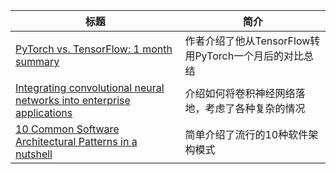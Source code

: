 | 标题                                                         | 简介                                                  |
| ------------------------------------------------------------ | ----------------------------------------------------- |
| [PyTorch vs. TensorFlow: 1 month summary](https://towardsdatascience.com/pytorch-vs-tensorflow-1-month-summary-35d138590f9?from=hackcv&hmsr=hackcv.com) | 作者介绍了他从TensorFlow转用PyTorch一个月后的对比总结 |
| [Integrating convolutional neural networks into enterprise applications](https://www.oreilly.com/ideas/integrating-convolutional-neural-networks-into-enterprise-applications?from=hackcv&hmsr=hackcv.com&utm_medium=hackcv.com&utm_source=hackcv.com) | 介绍如何将卷积神经网络落地，考虑了各种复杂的情况      |
| [10 Common Software Architectural Patterns in a nutshell](https://towardsdatascience.com/10-common-software-architectural-patterns-in-a-nutshell-a0b47a1e9013?from=hackcv&hmsr=hackcv.com) | 简单介绍了流行的10种软件架构模式                      |

